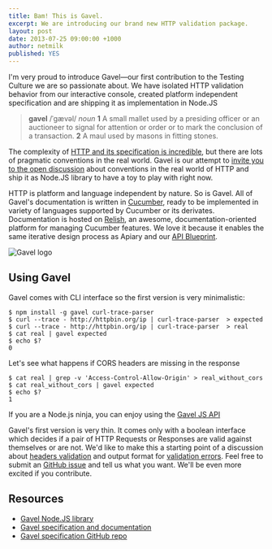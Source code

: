 ```yaml
---
title: Bam! This is Gavel.
excerpt: We are introducing our brand new HTTP validation package.
layout: post
date: 2013-07-25 09:00:00 +1000
author: netmilk
published: YES
---
```


I'm very proud to introduce Gavel—our first contribution to the Testing Culture we are so passionate about. We have isolated HTTP validation behavior from our interactive console, created platform independent specification and are shipping it as implementation in Node.JS

> **gavel** /ˈgævəl/ *noun*
> **1** A small mallet used by a presiding officer or an auctioneer to signal for attention or order or to mark the conclusion of a transaction.
> **2** A maul used by masons in fitting stones.

The complexity of [HTTP and its specification is incredible][http], but there are lots of pragmatic conventions in the real world. Gavel is our attempt to [invite you to the open discussion][contribution] about conventions in the real world of HTTP and ship it as Node.JS library to have a toy to play with right now.

HTTP is platform and language independent by nature. So is Gavel. All of Gavel's documentation is written in [Cucumber][], ready to be implemented in variety of languages supported by Cucumber or its derivates. Documentation is  hosted on [Relish][], an awesome, documentation-oriented platform for managing Cucumber features. We love it because it enables the same iterative design process as Apiary and our [API Blueprint][].

![Gavel logo](https://raw.github.com/apiaryio/gavel/master/img/gavel.png)

## Using Gavel

Gavel comes with CLI interface so the first version is very minimalistic:

    $ npm install -g gavel curl-trace-parser
	$ curl --trace - http://httpbin.org/ip | curl-trace-parser  > expected
	$ curl --trace - http://httpbin.org/ip | curl-trace-parser  > real
	$ cat real | gavel expected
	$ echo $?
	0

Let's see what happens if CORS headers are missing in the response

	$ cat real | grep -v 'Access-Control-Allow-Origin' > real_without_cors
	$ cat real_without_cors | gavel expected
	$ echo $?
	1 

If you are a Node.js ninja, you can enjoy using the [Gavel JS API][gavel.js]

Gavel's first version is very thin. It comes only with a boolean interface which decides if a pair of HTTP Requests or Responses are valid against themselves or are not. We'd like to make this a starting point of a discussion about [headers validation][] and output format for [validation errors][]. Feel free to submit an [GitHub issue][] and tell us what you want. We'll be even more excited if you contribute. 

## Resources

- [Gavel Node.JS library][gavel.js]
- [Gavel specification and documentation][gavelrelish]
- [Gavel specification GitHub repo][Gavel]



[Gavel]: https://github.com/apiaryio/gavel
[gavel.js]: https://github.com/apiaryio/gavel.js
[gavelrelish]: https://www.relishapp.com/apiary/gavel/docs
[http]: http://www.w3.org/Protocols/rfc2616/rfc2616.html
[contribution]: https://www.relishapp.com/apiary/gavel/v/1-0/docs/about
[Cucumber]: http://cukes.info/
[Relish]: https://www.relishapp.com/
[API Blueprint]: http://www.apiblueprint.org
[headers validation]: https://www.relishapp.com/apiary/gavel/v/1-0/docs/expectations/headers
[validation errors]: https://www.relishapp.com/apiary/gavel/v/1-0/docs/validation-errors
[Github Issue]: https://github.com/apiaryio/gavel/issues
[jsapi]: https://www.relishapp.com/apiary/gavel/v/1-0/docs/node-js